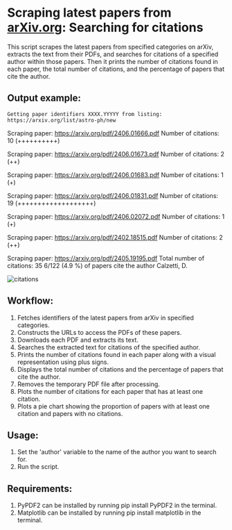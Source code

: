 
Scraping latest papers from [arXiv.org](https://arxiv.org/): Searching for citations
====================

This script scrapes the latest papers from specified categories on arXiv, extracts the text from their PDFs,
and searches for citations of a specified author within those papers. Then it prints the number of citations 
found in each paper, the total number of citations, and the percentage of papers that cite the author.

## Output example:

`Getting paper identifiers XXXX.YYYYY from listing: https://arxiv.org/list/astro-ph/new `

Scraping paper: https://arxiv.org/pdf/2406.01666.pdf
Number of citations: 10 (++++++++++)

Scraping paper: https://arxiv.org/pdf/2406.01673.pdf
Number of citations: 2 (++)

Scraping paper: https://arxiv.org/pdf/2406.01683.pdf
Number of citations: 1 (+)

Scraping paper: https://arxiv.org/pdf/2406.01831.pdf
Number of citations: 19 (+++++++++++++++++++)

Scraping paper: https://arxiv.org/pdf/2406.02072.pdf
Number of citations: 1 (+)

Scraping paper: https://arxiv.org/pdf/2402.18515.pdf
Number of citations: 2 (++)

Scraping paper: https://arxiv.org/pdf/2405.19195.pdf
Total number of citations: 35
6/122 (4.9 %) of papers cite the author Calzetti, D.

![citations](https://github.com/ianpaga/scrape_papers_arXiv/assets/57350668/b843e6b4-246c-4ca2-94ae-f478fafe6391)

## Workflow:
1. Fetches identifiers of the latest papers from arXiv in specified categories.
2. Constructs the URLs to access the PDFs of these papers.
3. Downloads each PDF and extracts its text.
4. Searches the extracted text for citations of the specified author.
5. Prints the number of citations found in each paper along with a visual representation using plus signs.
6. Displays the total number of citations and the percentage of papers that cite the author.
7. Removes the temporary PDF file after processing.
8. Plots the number of citations for each paper that has at least one citation.
9. Plots a pie chart showing the proportion of papers with at least one citation and papers with no citations.

## Usage:
1. Set the 'author' variable to the name of the author you want to search for.
2. Run the script.

## Requirements: 
1. PyPDF2 can be installed by running pip install PyPDF2 in the terminal.
2. Matplotlib can be installed by running pip install matplotlib in the terminal.
